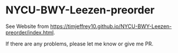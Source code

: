 # NYCU-BWY-Leezen-preorder

See Website from https://timjeffrey10.github.io/NYCU-BWY-Leezen-preorder/index.html.

If there are any problems, please let me know or give me PR.
